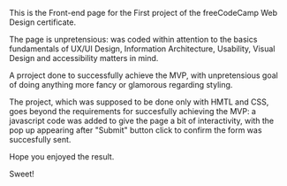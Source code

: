 This is the Front-end page for the First project of the freeCodeCamp Web Design certificate. 

The page is unpretensious: was coded within attention to the basics fundamentals of UX/UI Design, 
Information Architecture, Usability, Visual Design and accessibility matters in mind.

A prroject done to successfully achieve the MVP, with unpretensious goal of doing anything more 
fancy or glamorous regarding styling. 

The project, which was supposed to be done only with HMTL and CSS, goes beyond the requirements for succesfully achieving the MVP: a javascript code was added to give the page a bit of interactivity, with the pop up appearing after "Submit" button click to confirm the form was succesfully sent.

Hope you enjoyed the result.

Sweet!
